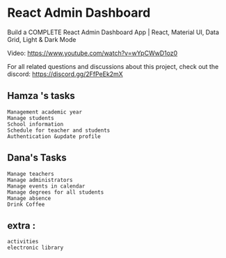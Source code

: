 # React Admin Dashboard

Build a COMPLETE React Admin Dashboard App | React, Material UI, Data Grid, Light & Dark Mode

Video: https://www.youtube.com/watch?v=wYpCWwD1oz0

For all related questions and discussions about this project, check out the discord: https://discord.gg/2FfPeEk2mX


## Hamza 's tasks
    Management academic year
    Manage students
    School information
    Schedule for teacher and students
    Authentication &update profile

## Dana's Tasks
    Manage teachers
    Manage administrators
    Manage events in calendar
    Manage degrees for all students
    Manage absence
    Drink Coffee

## extra :
    activities
    electronic library